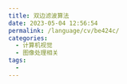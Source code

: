 ```yaml
---
title: 双边滤波算法
date: 2023-05-04 12:56:54
permalink: /language/cv/be424c/
categories:
  - 计算机视觉
  - 图像处理相关
tags:
  - 
---
```

